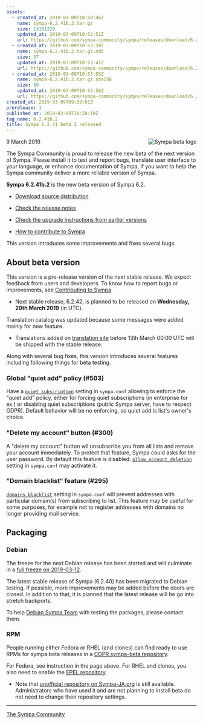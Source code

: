 ```yaml
---
assets:
  - created_at: 2019-03-09T10:50:46Z
    name: sympa-6.2.41b.2.tar.gz
    size: 13181229
    updated_at: 2019-03-09T10:52:51Z
    url: https://github.com/sympa-community/sympa/releases/download/6.2.41b.2/sympa-6.2.41b.2.tar.gz
  - created_at: 2019-03-09T10:53:39Z
    name: sympa-6.2.41b.2.tar.gz.md5
    size: 57
    updated_at: 2019-03-09T10:53:41Z
    url: https://github.com/sympa-community/sympa/releases/download/6.2.41b.2/sympa-6.2.41b.2.tar.gz.md5
  - created_at: 2019-03-09T10:53:55Z
    name: sympa-6.2.41b.2.tar.gz.sha256
    size: 89
    updated_at: 2019-03-09T10:53:56Z
    url: https://github.com/sympa-community/sympa/releases/download/6.2.41b.2/sympa-6.2.41b.2.tar.gz.sha256
created_at: 2019-03-09T09:39:01Z
prerelease: 1
published_at: 2019-03-09T10:58:19Z
tag_name: 6.2.41b.2
title: Sympa 6.2.41 beta 2 released
---
```


<img align="right" src="https://assets.sympa.community/logos/sympa_beta.png" title="Sympa beta logo"/> 9 March 2019

The Sympa Community is proud to release the new beta of the next version of Sympa. Please install it to test and report bugs, translate user interface to your language, or enhance documentation of Sympa, if you want to help the Sympa community deliver a more reliable version of Sympa.

**Sympa 6.2.41b.2** is the new beta version of Sympa 6.2.

  - [Download source distribution](https://github.com/sympa-community/sympa/releases/download/6.2.41b.2/sympa-6.2.41b.2.tar.gz)

  - [Check the release notes](https://github.com/sympa-community/sympa/blob/6.2.41b.2/NEWS.md)

  - [Check the upgrade instructions from earlier versions](https://sympa-community.github.io/manual/upgrade/notes.html)

  - [How to contribute to Sympa](https://github.com/sympa-community/sympa/blob/6.2.41b.2/CONTRIBUTING.md)

This version introduces some improvements and fixes several bugs.

About beta version
---------------------  

This version is a pre-release version of the next stable release.  We expect feedback from users and developers.  To know how to report bugs or improvements, see [Contributing to Sympa](https://github.com/sympa-community/sympa/blob/6.2.41b.2/CONTRIBUTING.md).

  - Next stable release, 6.2.42, is planned to be released on **Wednesday, 20th March 2019** (in UTC).

Translation catalog was updated because some messages were added mainly for new feature.

  - Translations added on [translation site](https://translate.sympa.org/) before 13th March 00:00 UTC will be shipped with the stable release.

Along with several bug fixes, this version introduces several features including following things for beta testing.  

### Global "quiet add" policy (#503)

Have a  [`quiet_subscription`](https://sympa-community.github.io/manual/man/sympa.conf.5.html#quiet_subscription) setting in `sympa.conf` allowing to enforce the "quiet add" policy, either for forcing quiet subscriptions (in enterprise for ex.) or disabling quiet subscriptions (public Sympa server, have to respect GDPR).  Default behavior will be no enforcing, so quiet add is list's owner's choice.

### "Delete my account" button (#300)

A "delete my account" button wll unsubscribe you from all lists and remove your account immediately.  To protect that feature, Sympa could asks for the user password.  By default this feature is disabled: [`allow_account_deletion`](https://sympa-community.github.io/manual/man/sympa.conf.5.html#allow_account_deletion) setting in `sympa.conf` may activate it.

### "Domain blacklist" feature (#295)

[`domains_blacklist`](https://sympa-community.github.io/manual/man/sympa.conf.5.html#domains_blacklist) setting in `sympa.conf` will prevent addresses with particular domain(s) from subscribing to list.  This feature may be useful for some purposes, for example not to register addresses with domains no longer providing mail service.

Packaging
---------

### Debian

The freeze for the next Debian release has been started and will culminate in a [full freeze on 2019-03-12](https://release.debian.org/buster/freeze_policy.html).

The latest stable release of Sympa (6.2.40) has been migrated to Debian testing. If possible, more improvements may be added before the doors are closed.  In addition to that, it is planned that the latest release will be go into stretch backports.

To help [Debian Sympa Team](https://qa.debian.org/developer.php?login=sympa%40packages.debian.org) with testing the packages, please contact them.

### RPM

People running either Fedora or RHEL (and clones) can find ready to use RPMs for sympa beta releases in a [COPR sympa-beta repository](https://copr.fedorainfracloud.org/coprs/xavierb/sympa-beta/).

For Fedora, see instruction in the page above.  For RHEL and clones, you also need to enable the [EPEL repository](https://www.fedoraproject.org/wiki/EPEL).

  * Note that [unofficial repository on Sympa-JA.org](http://sympa-ja.org/download/rhel/) is still available.  Administrators who have used it and are not planning to install beta do not need to change their repository settings.

----
[The Sympa Community](https://github.com/sympa-community)
